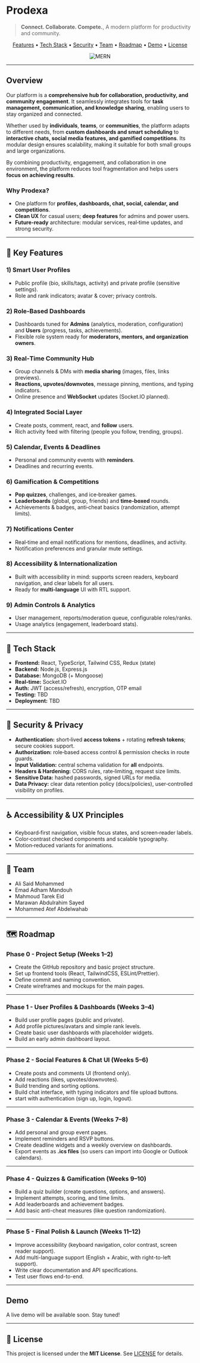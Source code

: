 # Prodexa
> **Connect. Collaborate. Compete.**, A modern platform for productivity and community.

<!-- ![Prodexa Cover](docs/cover.png) -->

<p align="center">
  <a href="#key-features">Features</a> •
  <a href="#tech-stack">Tech Stack</a> •
  <a href="#security">Security</a> •
  <a href="#team">Team</a> •
  <a href="#roadmap">Roadmap</a> •
  <a href="#demo">Demo</a> •
  <a href="#License">License</a>
</p>


<p align="center">
  <img alt="MERN" src="https://img.shields.io/badge/Stack-MERN-1f6feb"/>
</p>

---

## Overview

Our platform is a **comprehensive hub for collaboration, productivity, and community engagement**. It seamlessly integrates tools for **task management, communication, and knowledge sharing**, enabling users to stay organized and connected.  

Whether used by **individuals**, **teams**, or **communities**, the platform adapts to different needs, from **custom dashboards and smart scheduling** to **interactive chats, social media features, and gamified competitions**. Its modular design ensures scalability, making it suitable for both small groups and large organizations.

By combining productivity, engagement, and collaboration in one environment, the platform reduces tool fragmentation and helps users **focus on achieving results**.


### Why Prodexa?

* One platform for **profiles, dashboards, chat, social, calendar, and competitions**.
* **Clean UX** for casual users; **deep features** for admins and power users.
* **Future‑ready** architecture: modular services, real‑time updates, and strong security.

---

<a id = "key-features"></a>
## 🚀 Key Features 

### 1) Smart User Profiles

* Public profile (bio, skills/tags, activity) and private profile (sensitive settings).
* Role and rank indicators; avatar & cover; privacy controls.

### 2) Role‑Based Dashboards

* Dashboards tuned for **Admins** (analytics, moderation, configuration) and **Users** (progress, tasks, achievements).
* Flexible role system ready for **moderators, mentors, and organization owners**.

### 3) Real‑Time Community Hub

* Group channels & DMs with **media sharing** (images, files, links previews).
* **Reactions, upvotes/downvotes**, message pinning, mentions, and typing indicators.
* Online presence and **WebSocket** updates (Socket.IO planned).

### 4) Integrated Social Layer

* Create posts, comment, react, and **follow** users.
* Rich activity feed with filtering (people you follow, trending, groups).

### 5) Calendar, Events & Deadlines

* Personal and community events with **reminders**.
* Deadlines and recurring events.

### 6) Gamification & Competitions

* **Pop quizzes**, challenges, and ice‑breaker games.
* **Leaderboards** (global, group, friends) and **time‑boxed** rounds.
* Achievements & badges, anti‑cheat basics (randomization, attempt limits).

### 7) Notifications Center

* Real‑time and email notifications for mentions, deadlines, and activity.
* Notification preferences and granular mute settings.

### 8) Accessibility & Internationalization

* Built with accessibility in mind: supports screen readers, keyboard navigation, and clear labels for all users.
* Ready for **multi‑language** UI with RTL support.

### 9) Admin Controls & Analytics

* User management, reports/moderation queue, configurable roles/ranks.
* Usage analytics (engagement, leaderboard stats).

---

<a id = "tech-stack"></a>

## 🧱 Tech Stack

* **Frontend:** React, TypeScript, Tailwind CSS, Redux (state)
* **Backend:** Node.js, Express.js
* **Database:** MongoDB (+ Mongoose)
* **Real‑time:** Socket.IO
* **Auth:** JWT (access/refresh), encryption, OTP email
* **Testing:** TBD
* **Deployment:** TBD

---

<a id = "security"></a>

## 🔐 Security & Privacy

* **Authentication:** short‑lived **access tokens** + rotating **refresh tokens**; secure cookies support.
* **Authorization:** role‑based access control & permission checks in route guards.
* **Input Validation:** central schema validation for **all** endpoints.
* **Headers & Hardening:** CORS rules, rate‑limiting, request size limits.
* **Sensitive Data:** hashed passwords, signed URLs for media.
* **Data Privacy:** clear data retention policy (docs/policies), user‑controlled visibility on profiles.

---

## ♿ Accessibility & UX Principles

* Keyboard‑first navigation, visible focus states, and screen‑reader labels.
* Color‑contrast checked components and scalable typography.
* Motion‑reduced variants for animations.

---

<a id="team"></a>

## 👥 Team

* Ali Said Mohammed
* Emad Adham Mandouh
* Mahmoud Tarek Eid
* Marawan Abdulrahim Sayed
* Mohammed Atef Abdelwahab
---

<a id = "roadmap"></a>

## 🗺️ Roadmap

### Phase 0 - Project Setup (Weeks 1–2)

* Create the GitHub repository and basic project structure.
* Set up frontend tools (React, TailwindCSS, ESLint/Prettier).
* Define commit and naming convention.
* Create wireframes and mockups for the main pages.

---

### Phase 1 - User Profiles & Dashboards (Weeks 3–4)

* Build user profile pages (public and private).
* Add profile pictures/avatars and simple rank levels.
* Create basic user dashboards with placeholder widgets.
* Build an early admin dashboard layout.

---

### Phase 2 - Social Features & Chat UI (Weeks 5–6)

* Create posts and comments UI (frontend only).
* Add reactions (likes, upvotes/downvotes).
* Build trending and sorting options.
* Build chat interface, with typing indicators and file upload buttons.
* start with authentication (sign up, login, logout).

---

### Phase 3 - Calendar & Events (Weeks 7–8)

* Add personal and group event pages.
* Implement reminders and RSVP buttons.
* Create deadline widgets and a weekly overview on dashboards.
* Export events as **.ics files** (so users can import into Google or Outlook calendars).

---

### Phase 4 - Quizzes & Gamification (Weeks 9–10)

* Build a quiz builder (create questions, options, and answers).
* Implement attempts, scoring, and time limits.
* Add leaderboards and achievement badges.
* Add basic anti-cheat measures (like question randomization).

---

### Phase 5 - Final Polish & Launch (Weeks 11–12)

* Improve accessibility (keyboard navigation, color contrast, screen reader support).
* Add multi-language support (English + Arabic, with right-to-left support).
* Write clear documentation and API specifications.
* Test user flows end-to-end.
---

<a id="demo"></a>

## Demo
A live demo will be available soon. Stay tuned!  

---

<a id="License"></a>
## 📄 License

This project is licensed under the **MIT License**. See [LICENSE](LICENSE) for details.